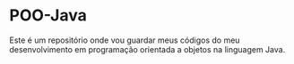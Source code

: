 # POO-Java
Este é um repositório onde vou guardar meus códigos do meu desenvolvimento em programação orientada a objetos na linguagem Java.
